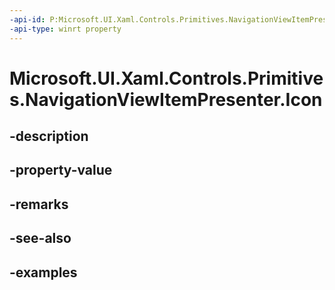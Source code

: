```yaml
---
-api-id: P:Microsoft.UI.Xaml.Controls.Primitives.NavigationViewItemPresenter.Icon
-api-type: winrt property
---
```


<!-- Property syntax.
public IconElement Icon { get;  set; }
-->

# Microsoft.UI.Xaml.Controls.Primitives.NavigationViewItemPresenter.Icon

## -description

## -property-value

## -remarks

## -see-also

## -examples

